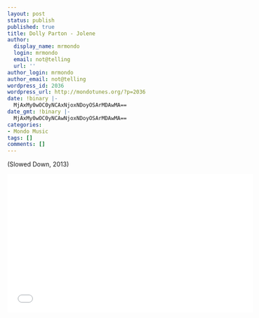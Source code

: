 ```yaml
---
layout: post
status: publish
published: true
title: Dolly Parton - Jolene
author:
  display_name: mrmondo
  login: mrmondo
  email: not@telling
  url: ''
author_login: mrmondo
author_email: not@telling
wordpress_id: 2036
wordpress_url: http://mondotunes.org/?p=2036
date: !binary |-
  MjAxMy0wOC0yNCAxNjoxNDoyOSArMDAwMA==
date_gmt: !binary |-
  MjAxMy0wOC0yNCAwNjoxNDoyOSArMDAwMA==
categories:
- Mondo Music
tags: []
comments: []
---
```

(Slowed Down, 2013)<br />
<iframe width="560" height="315" src="//www.youtube.com/embed/CzYHllLv_IE" frameborder="0"> </iframe>
